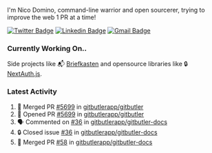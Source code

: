 
I'm Nico Domino, command-line warrior and open sourcerer, trying to improve the web 1 PR at a time!

[![Twitter Badge](https://img.shields.io/badge/-@ndom91-1ca0f1?style=flat-square&labelColor=1ca0f1&logo=twitter&logoColor=white&link=https://twitter.com/ndom91)](https://twitter.com/ndom91) [![Linkedin Badge](https://img.shields.io/badge/-ndom91-blue?style=flat-square&logo=Linkedin&logoColor=white&link=https://www.linkedin.com/in/ndom91/)](https://www.linkedin.com/in/ndom91/) [![Gmail Badge](https://img.shields.io/badge/-yo@ndo.dev-c14438?style=flat-square&logo=mail.ru&logoColor=white&link=mailto:yo@ndo.dev)](mailto:yo@ndo.dev)

### Currently Working On..

Side projects like 📬 [Briefkasten](https://briefkastenhq.com) and opensource libraries like 🔒 [NextAuth.js](https://github.com/nextauthjs/next-auth).

<!--START_SECTION_PROFILE_VIEWS:readme-info-->
<!--END_SECTION_PROFILE_VIEWS:readme-info-->

<!--START_SECTION_DAILY_COMMIT:readme-info-->
<!--END_SECTION_DAILY_COMMIT:readme-info-->

<!--START_SECTION_WEEKLY_COMMIT:readme-info-->
<!--END_SECTION_WEEKLY_COMMIT:readme-info-->

### Latest Activity

<!--START_SECTION:activity-->
1. 🎉 Merged PR [#5699](https://github.com/gitbutlerapp/gitbutler/pull/5699) in [gitbutlerapp/gitbutler](https://github.com/gitbutlerapp/gitbutler)
2. 💪 Opened PR [#5699](https://github.com/gitbutlerapp/gitbutler/pull/5699) in [gitbutlerapp/gitbutler](https://github.com/gitbutlerapp/gitbutler)
3. 🗣 Commented on [#36](https://github.com/gitbutlerapp/gitbutler-docs/issues/36#issuecomment-2504179264) in [gitbutlerapp/gitbutler-docs](https://github.com/gitbutlerapp/gitbutler-docs)
4. 🔒 Closed issue [#36](https://github.com/gitbutlerapp/gitbutler-docs/issues/36) in [gitbutlerapp/gitbutler-docs](https://github.com/gitbutlerapp/gitbutler-docs)
5. 🎉 Merged PR [#58](https://github.com/gitbutlerapp/gitbutler-docs/pull/58) in [gitbutlerapp/gitbutler-docs](https://github.com/gitbutlerapp/gitbutler-docs)
<!--END_SECTION:activity-->
